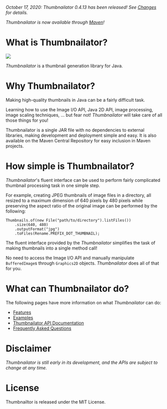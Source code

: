 _*October 17, 2020: Thumbnailator 0.4.13 has been released!
See [Changes](https://github.com/coobird/thumbnailator/wiki/Changes) for details.*_

_*Thumbnailator is now available through
[Maven](https://github.com/coobird/thumbnailator/wiki/Maven)!*_

# What is Thumbnailator?

![](https://raw.githubusercontent.com/wiki/coobird/thumbnailator/img/home/home-image.png)

_Thumbnailator_ is a thumbnail generation library for Java.

# Why Thumbnailator?
Making high-quality thumbnails in Java can be a fairly difficult task.

Learning how to use the Image I/O API, Java 2D API, image processing,
image scaling techniques, ... but fear not! _Thumbnailator_ will take care
of all those things for you!

Thumbnailator is a single JAR file with no dependencies to external libraries,
making development and deployment simple and easy. It is also available on
the Maven Central Repository for easy inclusion in Maven projects.

# How simple is Thumbnailator?

_Thumbnailator_'s fluent interface can be used to perform fairly complicated
thumbnail processing task in one simple step.

For example, creating JPEG thumbnails of image files in a directory, all
resized to a maximum dimension of 640 pixels by 480 pixels while preserving
the aspect ratio of the original image can be performed by the following:

```
Thumbnails.of(new File("path/to/directory").listFiles())
    .size(640, 480)
    .outputFormat("jpg")
    .toFiles(Rename.PREFIX_DOT_THUMBNAIL);
```

The fluent interface provided by the _Thumbnailator_ simplifies the task of
making thumbnails into a single method call!

No need to access the Image I/O API and manually manipulate `BufferedImage`s
through `Graphics2D` objects. _Thumbnailator_ does all of that for you.

# What can Thumbnailator do?

The following pages have more information on what _Thumbnailator_ can do:

* [Features](https://github.com/coobird/thumbnailator/wiki/Features)
* [Examples](https://github.com/coobird/thumbnailator/wiki/Examples)
* [Thumbnailator API Documentation](https://coobird.github.io/thumbnailator/javadoc/0.4.13/)
* [Frequently Asked Questions](https://github.com/coobird/thumbnailator/wiki/FAQ)

# Disclaimer
*Thumbnailator is still early in its development, and the APIs are subject to
change at any time.*

# License
Thumbnailtor is released under the MIT License.
